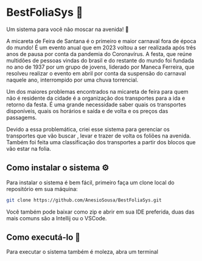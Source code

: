 # BestFoliaSys 🎉
Um sistema para você não moscar na avenida! 🥳

A micareta de Feira de Santana é o primeiro e maior carnaval fora de época do mundo! É um evento anual que em 2023 
voltou a ser realizada após três anos de pausa por conta da pandemia do Coronavírus. A festa, que reúne multidões de pessoas
vindas do brasil e do restante do mundo foi fundada no ano de 1937 por um grupo de jovens, liderado por Maneca Ferreira, 
que resolveu realizar o evento em abril por conta da suspensão do carnaval naquele ano, interrompido por uma chuva torrencial.

Um dos maiores problemas encontrados na micareta de feira para quem não é residente da cidade é a organização dos transportes
para a ida e retorno da festa. É uma grande necessidade saber quais os transportes disponíveis, quais os horários e saída e de 
volta e os preços das passagems.

Devido a essa problemática, criei esse sistema para gerenciar os transportes que vão buscar , levar e trazer de volta os foliões 
na avenida. Também foi feita uma classificação dos transportes a partir dos blocos que vão estar na folia. 

## Como instalar o sistema ⚙️
Para instalar o sistema é bem fácil, primeiro faça um clone local do repositório em sua máquina:
```bash
git clone https://github.com/AnesioSousa/BestFoliaSys.git
```
Você também pode baixar como zip e abrir em sua IDE preferida, duas das mais comuns são a Intellij ou o VSCode.
## Como executá-lo 🚀
Para executar o sistema também é moleza, abra um terminal  


